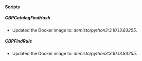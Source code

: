 
#### Scripts
##### CBPCatalogFindHash
- Updated the Docker image to: *demisto/python3:3.10.13.83255*.
##### CBPFindRule
- Updated the Docker image to: *demisto/python3:3.10.13.83255*.